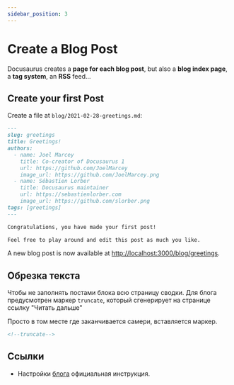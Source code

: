 ```yaml
---
sidebar_position: 3
---
```


# Create a Blog Post

Docusaurus creates a **page for each blog post**, but also a **blog index page**, a **tag system**, an **RSS** feed...

## Create your first Post

Create a file at `blog/2021-02-28-greetings.md`:

```md title="blog/2021-02-28-greetings.md"
---
slug: greetings
title: Greetings!
authors:
  - name: Joel Marcey
    title: Co-creator of Docusaurus 1
    url: https://github.com/JoelMarcey
    image_url: https://github.com/JoelMarcey.png
  - name: Sébastien Lorber
    title: Docusaurus maintainer
    url: https://sebastienlorber.com
    image_url: https://github.com/slorber.png
tags: [greetings]
---

Congratulations, you have made your first post!

Feel free to play around and edit this post as much you like.
```

A new blog post is now available at [http://localhost:3000/blog/greetings](http://localhost:3000/blog/greetings).

## Обрезка текста

Чтобы не заполнять постами блока всю страницу сводки. Для блога предусмотрен маркер `truncate`,
который сгенерирует на странице ссылку "Читать дальше"

Просто в том месте где заканчивается самери, вставляется маркер.

```md
<!--truncate-->
```

## Ссылки

- Настройки [блога](https://docusaurus.io/docs/api/plugins/@docusaurus/plugin-content-blog) официальная инструкция.